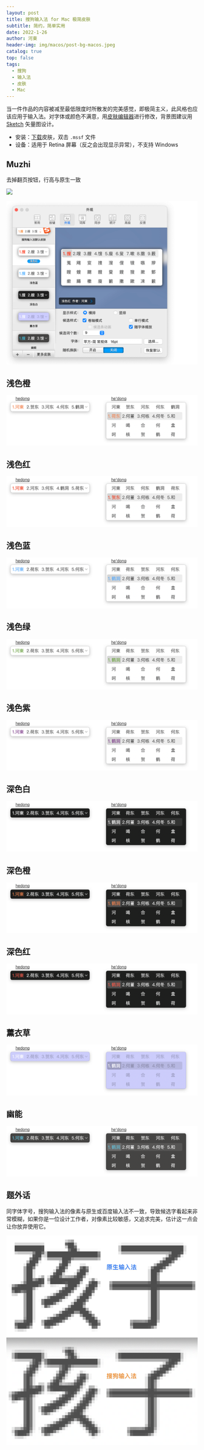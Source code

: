 ```yaml
---
layout: post
title: 搜狗输入法 for Mac 极简皮肤
subtitle: 简约，简单实用
date: 2022-1-26
author: 河東
header-img: img/macos/post-bg-macos.jpeg
catalog: true
top: false
tags:
  - 搜狗
  - 输入法
  - 皮肤
  - Mac
---
```


当一件作品的内容被减至最低限度时所散发的完美感觉，即极简主义，此风格也应该应用于输入法。对字体或颜色不满意，用[皮肤编辑器](https://pinyin.sogou.com/mac/skineditor.php)进行修改，背景图建议用 [Sketch](https://www.sketch.com/) 矢量图设计。

- 安装：[下载](https://github.com/ssnhd/sogou-skin/archive/refs/heads/main.zip)皮肤，双击 `.mssf` 文件
- 设备：适用于 Retina 屏幕（反之会出现显示异常），不支持 Windows

## Muzhi

去掉翻页按钮，行高与原生一致

![](https://i.imgur.com/LnJepP0.png)

![](/img/sogou/01.png)

## 浅色橙

![](/img/sogou/浅色橙.png)

## 浅色红

![](/img/sogou/浅色红.png)

## 浅色蓝

![](/img/sogou/浅色蓝.png)

## 浅色绿

![](/img/sogou/浅色绿.png)

## 浅色紫

![](/img/sogou/浅色紫.png)

## 深色白

![](/img/sogou/深色白.png)

## 深色橙

![](/img/sogou/深色橙.png)

## 深色红

![](/img/sogou/深色红.png)

## 薰衣草

![](/img/sogou/薰衣草.png)

## 幽能

![](/img/sogou/幽能.png)

## 题外话

同字体字号，搜狗输入法的像素与原生或百度输入法不一致，导致候选字看起来非常模糊，如果你是一位设计工作者，对像素比较敏感，又追求完美，估计这一点会让你放弃使用它。

![](/img/sogou/搜狗皮肤模糊.png)
